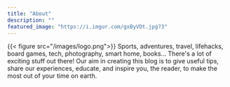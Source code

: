 ```yaml
---
title: "About"
description: ""
featured_image: "https://i.imgur.com/gxByVDt.jpg?3"
---
```


{{< figure src="/images/logo.png">}}
Sports, adventures, travel, lifehacks, board games, tech, photography, smart home, books... There's a lot of exciting stuff out there! Our aim in creating this blog is to give useful tips, share our experiences, educate, and inspire you, the reader, to make the most out of your time on earth.
